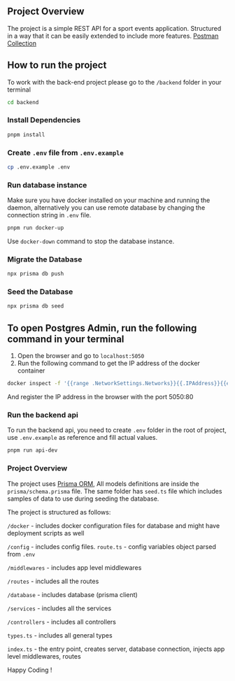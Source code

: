 ## Project Overview
The project is a simple REST API for a sport events application. Structured in a way that it can be easily extended to include more features.
[Postman Collection](./docs/Blog.postman_collection.json)

## How to run the project

To work with the back-end project please go to the `/backend` folder in your terminal

```bash
cd backend
```

### Install Dependencies

```bash
pnpm install
```

### Create `.env` file from `.env.example`

```bash
cp .env.example .env
```

### Run database instance

Make sure you have docker installed on your machine and running the daemon, alternatively you can use remote database by changing the connection string in `.env` file.

```bash
pnpm run docker-up
```
Use `docker-down` command to stop the database instance.

### Migrate the Database

```bash
npx prisma db push
```

### Seed the Database
```bash
npx prisma db seed
```

## To open Postgres Admin, run the following command in your terminal

1. Open the browser and go to `localhost:5050`
2. Run the following command to get the IP address of the docker container
```bash
docker inspect -f '{{range .NetworkSettings.Networks}}{{.IPAddress}}{{end}}' docker-postgres-1
```

And register the IP address in the browser with the port 5050:80

### Run the backend api

To run the backend api, you need to create `.env` folder in the root of project, use `.env.example` as reference and fill actual values.

```bash
pnpm run api-dev
```

### Project Overview

The project uses [Prisma ORM](https://www.prisma.io/docs/getting-started/setup-prisma/start-from-scratch/relational-databases/querying-the-database-typescript-postgresql),
All models definitions are inside the `prisma/schema.prisma` file. The same folder has `seed.ts` file which includes samples of data to use during seeding the database.

The project is structured as follows:

`/docker` - includes docker configuration files for database and might have deployment scripts as well

`/config` - includes config files. `route.ts` - config variables object parsed from `.env`

`/middlewares` - includes app level middlewares

`/routes` - includes all the routes

`/database` - includes database  (prisma client)

`/services` - includes all the services

`/controllers` - includes all controllers

`types.ts` - includes all general  types

`index.ts` - the entry point, creates server, database connection, injects app level middlewares, routes


Happy Coding !
